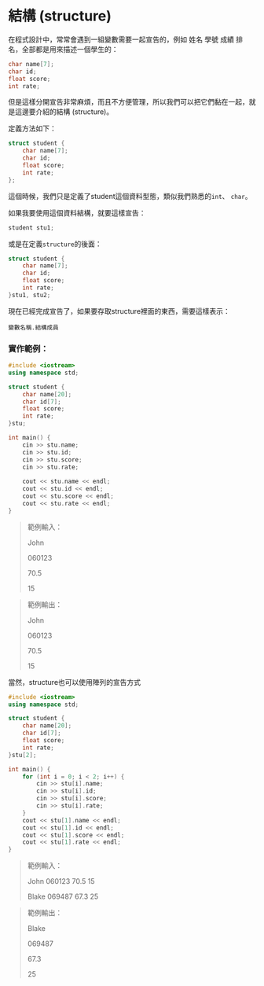 # 結構 \(structure\)

在程式設計中，常常會遇到一組變數需要一起宣告的，例如 姓名 學號 成績 排名，全部都是用來描述一個學生的：

```cpp
char name[7];
char id;
float score;
int rate;
```

但是這樣分開宣告非常麻煩，而且不方便管理，所以我們可以把它們黏在一起，就是這邊要介紹的結構 \(structure\)。

定義方法如下：

```cpp
struct student {
    char name[7];
    char id;
    float score;
    int rate;
};
```

這個時候，我們只是定義了student這個資料型態，類似我們熟悉的`int`、 `char`。

如果我要使用這個資料結構，就要這樣宣告：

```cpp
student stu1;
```

或是在定義`structure`的後面：

```cpp
struct student {
    char name[7];
    char id;
    float score;
    int rate;
}stu1, stu2;
```

現在已經完成宣告了，如果要存取structure裡面的東西，需要這樣表示：

`變數名稱.結構成員`

### 實作範例：

```cpp
#include <iostream>
using namespace std;

struct student {
    char name[20];
    char id[7];
    float score;
    int rate;
}stu;

int main() {
    cin >> stu.name;
    cin >> stu.id;
    cin >> stu.score;
    cin >> stu.rate;
    
    cout << stu.name << endl;
    cout << stu.id << endl;
    cout << stu.score << endl;
    cout << stu.rate << endl;
}
```

> 範例輸入：
>
> John
>
> 060123
>
> 70.5
>
> 15

> 範例輸出：
>
> John
>
> 060123
>
> 70.5
>
> 15

當然，structure也可以使用陣列的宣告方式

```cpp
#include <iostream>
using namespace std;

struct student {
    char name[20];
    char id[7];
    float score;
    int rate;
}stu[2];

int main() {
    for (int i = 0; i < 2; i++) {
        cin >> stu[i].name;
        cin >> stu[i].id;
        cin >> stu[i].score;
        cin >> stu[i].rate;
    }
    cout << stu[1].name << endl;
    cout << stu[1].id << endl;
    cout << stu[1].score << endl;
    cout << stu[1].rate << endl;
}
```

> 範例輸入：
>
> John  060123  70.5  15
>
> Blake  069487  67.3  25

> 範例輸出：
>
> Blake
>
> 069487
>
> 67.3
>
> 25

